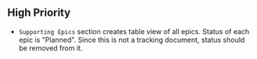 ## High Priority
- `Supporting Epics` section creates table view of all epics. Status of each epic is "Planned". Since this is not a tracking document, status should be removed from it.
